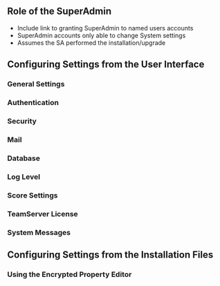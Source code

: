<!--
title: "Configuring TeamServer Settings"
description: "Configuring TeamServer Settings"
-->

## Role of the SuperAdmin
* Include link to granting SuperAdmin to named users accounts
* SuperAdmin accounts only able to change System settings
* Assumes the SA performed the installation/upgrade

## Configuring Settings from the User Interface

### General Settings

### Authentication 

### Security

### Mail

### Database

### Log Level

### Score Settings

### TeamServer License

### System Messages

## Configuring Settings from the Installation Files

### Using the Encrypted Property Editor
